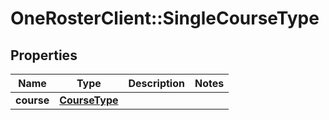 # OneRosterClient::SingleCourseType

## Properties
Name | Type | Description | Notes
------------ | ------------- | ------------- | -------------
**course** | [**CourseType**](CourseType.md) |  | 

